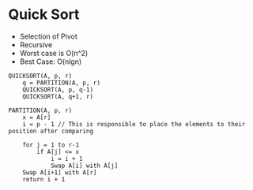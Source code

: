 # Quick Sort

- Selection of Pivot
- Recursive
- Worst case is O(n^2)
- Best Case: O(nlgn)

```
QUICKSORT(A, p, r)
    q = PARTITION(A, p, r)
    QUICKSORT(A, p, q-1)
    QUICKSORT(A, q+1, r)

PARTITION(A, p, r)
    x = A[r]
    i = p - 1 // This is responsible to place the elements to their position after comparing

    for j = 1 to r-1
        if A[j] <= x
            i = i + 1
            Swap A[i] with A[j]
    Swap A[i+1] with A[r]
    return i + 1
```
